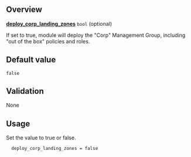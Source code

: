 <!-- markdownlint-disable first-line-h1 -->
## Overview

[**deploy_corp_landing_zones**](#overview) `bool` (optional)

If set to true, module will deploy the "Corp" Management Group, including "out of the box" policies and roles.

## Default value

`false`

## Validation

None

## Usage

Set the value to true or false.

```hcl
  deploy_corp_landing_zones = false
```

[//]: # "************************"
[//]: # "INSERT LINK LABELS BELOW"
[//]: # "************************"

[this_page]: # "Link for the current page."
